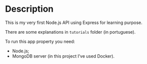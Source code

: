 # Description
This is my very first Node.js API using Express for learning purpose.

There are some explanations in `tutorials` folder (in portuguese).

To run this app property you need:
- Node.js;
- MongoDB server (in this project I've used Docker).
